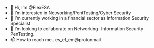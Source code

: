 - 👋 Hi, I’m @FlexESA
- 👀 I’m interested in Networking/PentTesting/Cyber Security
- 🌱 I’m currently working in a financial sector as Information Security Specialist 
- 💞️ I’m looking to collaborate on Networking- Information Security - PenTesting.
- 📫 How to reach me.. es_ef_em@protonmail  

<!---
FlexESA/FlexESA is a ✨ special ✨ repository because its `README.md` (this file) appears on your GitHub profile.
You can click the Preview link to take a look at your changes.
--->
